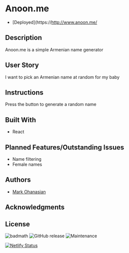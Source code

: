 # Anoon.me
* [Deployed](https://http://www.anoon.me/

## Description
Anoon.me is a simple Armenian name generator

## User Story
I want to pick an Armenian name at random for my baby

## Instructions
Press the button to generate a random name

## Built With
* React

## Planned Features/Outstanding Issues
* Name filtering
* Female names

## Authors
* [Mark Ohanasian](https://github.com/markohanesian) 

## Acknowledgments

## License

![badmath](https://img.shields.io/github/languages/top/nielsenjared/badmath)
![GitHub release](https://img.shields.io/github/v/release/markohanesian/Burger-Logger)
![Maintenance](https://img.shields.io/badge/Maintained%3F-yes-green.svg)



[![Netlify Status](https://api.netlify.com/api/v1/badges/0c7ff7fe-2af1-4af5-8481-7a5ff9f25a10/deploy-status)](https://app.netlify.com/sites/armenian-names/deploys)

